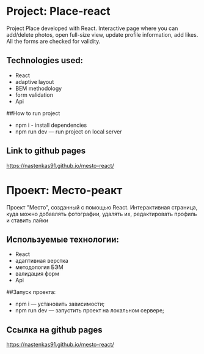 # Project: Place-react
Project Place developed with React. Interactive page where you can add/delete photos, open full-size view,
update profile information, add likes. All the forms are checked for validity. 

## Technologies used:
* React
* adaptive layout
* BEM methodology
* form validation
* Api

##How to run project
* npm i - install dependencies
* npm run dev — run project on local server

## Link to github pages
https://nastenkas91.github.io/mesto-react/

# Проект: Место-реакт
Проект "Место", созданный с помощью React. Интерактивная страница, куда можно добавлять фотографии, удалять их, редактировать профиль и ставить лайки

## Используемые технологии:
* React
* адаптивная верстка
* методология БЭМ
* валидация форм
* Api

##Запуск проекта:
* npm i — установить зависимости;
* npm run dev — запустить проект на локальном сервере;

## Ссылка на github pages
https://nastenkas91.github.io/mesto-react/
